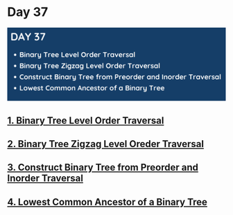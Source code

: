 # Day 37

![](../images/day37.png)

## [1. Binary Tree Level Order Traversal](102.%20Binary%20Tree%20Level%20Order%20Traversal.md)

## [2. Binary Tree Zigzag Level Oreder Traversal](103.%20Binary%20Tree%20Zigzag%20Level%20Order%20Traversal.md)

## [3. Construct Binary Tree from Preorder and Inorder Traversal](105.%20Construct%20Binary%20Tree%20from%20Preorder%20and%20Inorder%20Traversal.md)

## [4. Lowest Common Ancestor of a Binary Tree](236.%20Lowest%20Common%20Ancestor%20of%20a%20Binary%20Tree.md)